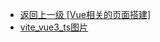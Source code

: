 - [返回上一级 [Vue相关的页面搭建]](page/web前端/Vue相关的页面搭建/)
- [vite_vue3_ts图片](page/web前端/Vue相关的页面搭建/vite_vue3_ts图片/)
